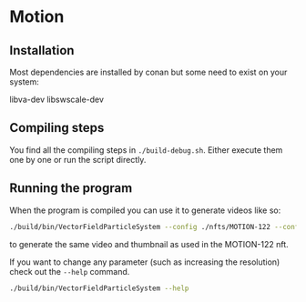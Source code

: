 # Motion


## Installation

Most dependencies are installed by conan but some need to exist on your system:

libva-dev
libswscale-dev

## Compiling steps

You find all the compiling steps in `./build-debug.sh`. Either execute them one by
one or run the script directly. 

## Running the program

When the program is compiled you can use it
to generate videos like so:


```bash
./build/bin/VectorFieldParticleSystem --config ./nfts/MOTION-122 --config MOTION-record --record example.mp4 --screenshot example.png
```

to generate the same video and thumbnail as used in the MOTION-122 nft.

If you want to change any parameter (such as increasing the resolution) check out
the `--help` command.

```bash
./build/bin/VectorFieldParticleSystem --help
```